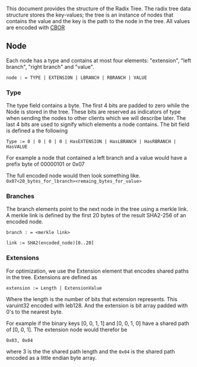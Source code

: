 This document provides the structure of the Radix Tree. The radix tree data structure stores the key-values; the tree is an instance of nodes that contains the value and the key is the path to the node in the tree. All values are encoded with [CBOR](http://cbor.io)

## Node
Each node has a type and contains at most four elements:
"extension", "left branch", "right branch" and "value".

```
node : = TYPE | EXTENSION | LBRANCH | RBRANCH | VALUE
```

### Type
The type field contains a byte. The first 4 bits are padded to zero while the Node is stored in the tree. These bits are reserved as indicators of type when sending the nodes to other clients which we will describe later. The last 4 bits are used to signify which elements a node contains. The bit field is defined a the following

```
Type := 0 | 0 | 0 | 0 | HasEXTENSION | HasLBRANCH | HasRBRANCH | HasVALUE
```

For example a node that contained a left branch and a value would have a prefix byte of 00000101 or 0x07

The full encoded node would then look something like. `0x07<20_bytes_for_lbranch><remaing_bytes_for_value>`


### Branches

The branch elements point to the next node in the tree using a merkle link.
A merkle link is defined by the first 20 bytes of the result SHA2-256 of an encoded node.


```
branch : = <merkle link>
```

```
link := SHA2(encoded_node)[0..20]
```


### Extensions
For optimization, we use the Extension element that encodes shared paths in the tree. Extensions are defined as

```
extension := Length | ExtensionValue

```
Where the length is the number of bits that extension represents. This varuint32
encoded with leb128. And the extension is bit array padded with 0's to the nearest byte.

For example if the binary keys [0, 0, 1, 1] and
[0, 0, 1, 0] have a shared path of [0, 0, 1]. The extension node would therefor be

`0x03, 0x04`

where 3 is the the shared path length and the `0x04` is the shared path encoded
as a little endian byte array.
